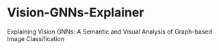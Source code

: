 # Vision-GNNs-Explainer
Explaining Vision GNNs: A Semantic and Visual Analysis of Graph-based Image Classification
